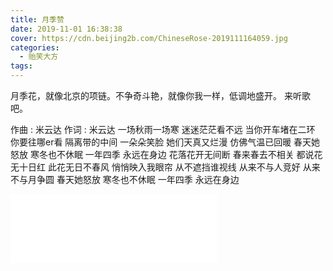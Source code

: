 ```yaml
---
title: 月季赞
date: 2019-11-01 16:38:38
cover: https://cdn.beijing2b.com/ChineseRose-2019111164059.jpg
categories:
  - 贻笑大方
tags:
---
```

月季花，就像北京的项链。不争奇斗艳，就像你我一样，低调地盛开。
来听歌吧。


<!-- more -->

作曲 : 米云达
作词 : 米云达
一场秋雨一场寒
迷迷茫茫看不远
当你开车堵在二环
你要往哪er看
隔离带的中间
一朵朵笑脸
她们天真又烂漫
仿佛气温已回暖
春天她怒放
寒冬也不休眠
一年四季
永远在身边
花落花开无间断
春来春去不相关
都说花无十日红
此花无日不春风
悄悄映入我眼帘
从不遮挡谁视线
从来不与人竞好
从来不与月争圆
春天她怒放
寒冬也不休眠
一年四季
永远在身边

<iframe frameborder="no" border="0" marginwidth="0" marginheight="0" width=330 height=110 src="//music.163.com/outchain/player?type=1&id=1400436702&auto=1&height=90"></iframe>